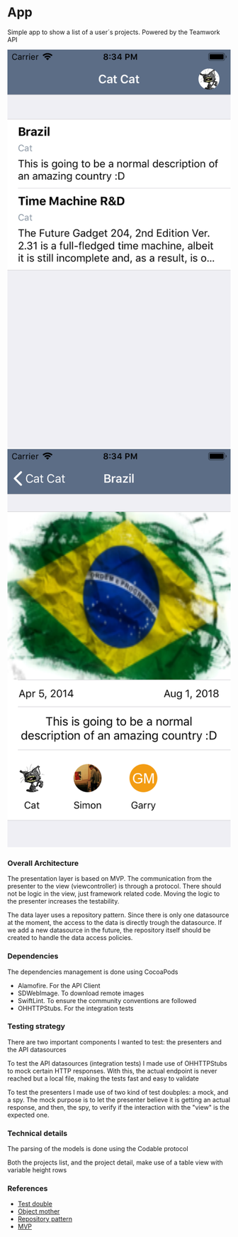 # App

Simple app to show a list of a user´s projects. Powered by the Teamwork API

![Screenshot](imgs/list.png)
![Screenshot](imgs/detail.png)

### Overall Architecture

The presentation layer is based on MVP. The communication from the presenter to the view (viewcontroller) is through a protocol. There should not be logic in the view, just framework related code. Moving the logic to the presenter increases the testability.

The data layer uses a repository pattern. Since there is only one datasource at the moment, the access to the data is directly trough the datasource. If we add a new datasource in the future, the repository itself should be created to handle the data access policies.

### Dependencies

The dependencies management is done using CocoaPods
  - Alamofire. For the API Client
  - SDWebImage. To download remote images 
  - SwiftLint. To ensure the community conventions are followed
  - OHHTTPStubs. For the integration tests
 
### Testing strategy

There are two important components I wanted to test: the presenters and the API datasources

To test the API datasources (integration tests) I made use of OHHTTPStubs to mock certain HTTP responses. With this, the actual endpoint is never reached but a local file, making the tests fast and easy to validate

To test the presenters I made use of two kind of test doubples: a mock, and a spy. The mock purpose is to let the presenter believe it is getting an actual response, and then, the spy, to verify if the interaction with the "view" is the expected one.

### Technical details

The parsing of the models is done using the Codable protocol

Both the projects list, and the project detail, make use of a table view with variable height rows

### References

* [Test double](https://martinfowler.com/bliki/TestDouble.html)
* [Object mother](https://martinfowler.com/bliki/ObjectMother.html)
* [Repository pattern](https://docs.microsoft.com/en-us/dotnet/standard/microservices-architecture/microservice-ddd-cqrs-patterns/infrastructure-persistence-layer-design)
* [MVP](https://en.wikipedia.org/wiki/Model%E2%80%93view%E2%80%93presenter)
